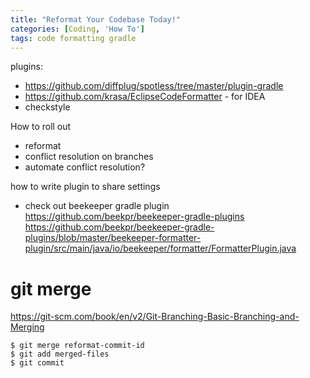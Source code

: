 ```yaml
---
title: "Reformat Your Codebase Today!"
categories: [Coding, 'How To']
tags: code formatting gradle
---
```



plugins:
- https://github.com/diffplug/spotless/tree/master/plugin-gradle
- https://github.com/krasa/EclipseCodeFormatter - for IDEA
- checkstyle

How to roll out
- reformat
- conflict resolution on branches
- automate conflict resolution?

how to write plugin to share settings
- check out beekeeper gradle plugin https://github.com/beekpr/beekeeper-gradle-plugins
    https://github.com/beekpr/beekeeper-gradle-plugins/blob/master/beekeeper-formatter-plugin/src/main/java/io/beekeeper/formatter/FormatterPlugin.java

# git merge
https://git-scm.com/book/en/v2/Git-Branching-Basic-Branching-and-Merging

```
$ git merge reformat-commit-id
$ git add merged-files
$ git commit
```
